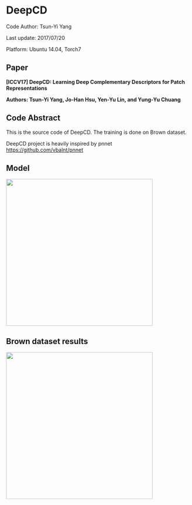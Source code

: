 # DeepCD
Code Author: Tsun-Yi Yang

Last update: 2017/07/20

Platform: Ubuntu 14.04, Torch7

Paper
-
**[ICCV17] DeepCD: Learning Deep Complementary Descriptors for Patch Representations**

**Authors: Tsun-Yi Yang, Jo-Han Hsu, Yen-Yu Lin, and Yung-Yu Chuang**

Code Abstract
-
This is the source code of DeepCD. The training is done on Brown dataset.

DeepCD project is heavily inspired by pnnet https://github.com/vbalnt/pnnet



Model
-
<img src="https://github.com/shamangary/DeepCD/blob/master/models_word.png" height="400"/>

Brown dataset results
-
<img src="https://github.com/shamangary/DeepCD/blob/master/DeepCD_brown.png" height="400"/>
